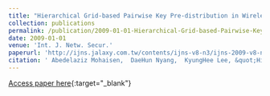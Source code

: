 ```yaml
---
title: "Hierarchical Grid-based Pairwise Key Pre-distribution in Wireless Sensor Networks"
collection: publications
permalink: /publication/2009-01-01-Hierarchical-Grid-based-Pairwise-Key-Pre-distribution-in-Wireless-Sensor-Networks
date: 2009-01-01
venue: 'Int. J. Netw. Secur.'
paperurl: 'http://ijns.jalaxy.com.tw/contents/ijns-v8-n3/ijns-2009-v8-n3-p282-292.pdf'
citation: ' Abedelaziz Mohaisen,  DaeHun Nyang,  KyungHee Lee, &quot;Hierarchical Grid-based Pairwise Key Pre-distribution in Wireless Sensor Networks.&quot; Int. J. Netw. Secur., 2009.'
---
```

[Access paper here](http://ijns.jalaxy.com.tw/contents/ijns-v8-n3/ijns-2009-v8-n3-p282-292.pdf){:target="_blank"}
